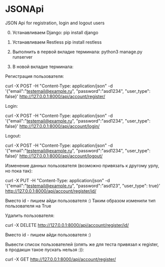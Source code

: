 # JSONApi
JSON Api for registration, login and logout users

0. Устанавливаем Django:
      pip install django 
      
1. Устанавливаем Restless
      pip install restless
      
2. Выполнить в первой вкладке терминала:
  python3 manage.py runserver
  
3. В новой вкладке терминала:

Регистрация пользователя:

curl -X POST -H "Content-Type: application/json" -d '{"email":"testemail@example.ru", "password":"asd1234", "user_type": false}' http://127.0.0.1:8000/api/account/register/

Login:

curl -X POST -H "Content-Type: application/json" -d '{"email":"testemail@example.ru", "password":"asd1234", "user_type": false}' http://127.0.0.1:8000/api/account/login/

Logout:

curl -X POST -H "Content-Type: application/json" -d '{"email":"testemail@example.ru", "password":"asd1234", "user_type": false}' http://127.0.0.1:8000/api/account/logout/

Изменение данных пользователя (возможно привязать к другому урлу, но пока так):

curl -X PUT -H "Content-Type: application/json" -d '{"email":"testemail@example.ru", "password":"asd123", "user_type": true}' http://127.0.0.1:8000/api/account/register/id/
  
Вместо id - пишем айди пользователя :)
Таким образом изменили тип пользователя на True
 
Удалить пользователя: 

curl -X DELETE http://127.0.0.1:8000/api/account/register/id/
  
Вместо id - пишем айди пользователя :)
  
Вывести список пользователей (опять же для теста привязал к register, в продакшн такое пускать нельзя :)):

curl -X GET http://127.0.0.1:8000/api/account/register/

